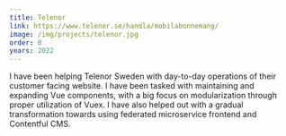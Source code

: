 ```yaml
---
title: Telenor
link: https://www.telenor.se/handla/mobilabonnemang/
image: /img/projects/telenor.jpg
order: 0
years: 2022
---
```


I have been helping Telenor Sweden with day-to-day operations of their customer facing website. I have been tasked with maintaining and expanding Vue components, with a big focus on modularization through proper utilization of Vuex. I have also helped out with a gradual transformation towards using federated microservice frontend and Contentful CMS.